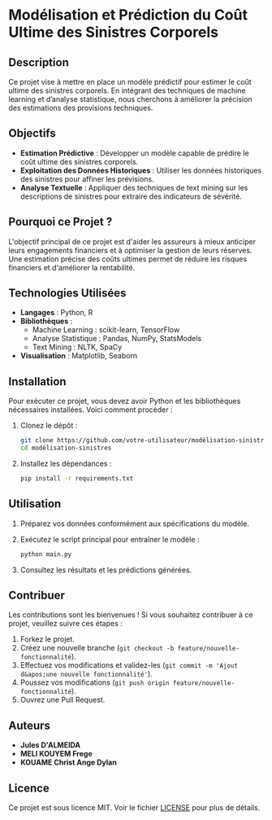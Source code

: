 # Modélisation et Prédiction du Coût Ultime des Sinistres Corporels

## Description

Ce projet vise à mettre en place un modèle prédictif pour estimer le coût ultime des sinistres corporels. En intégrant des techniques de machine learning et d’analyse statistique, nous cherchons à améliorer la précision des estimations des provisions techniques.

## Objectifs

- **Estimation Prédictive** : Développer un modèle capable de prédire le coût ultime des sinistres corporels.
- **Exploitation des Données Historiques** : Utiliser les données historiques des sinistres pour affiner les prévisions.
- **Analyse Textuelle** : Appliquer des techniques de text mining sur les descriptions de sinistres pour extraire des indicateurs de sévérité.

## Pourquoi ce Projet ?

L'objectif principal de ce projet est d'aider les assureurs à mieux anticiper leurs engagements financiers et à optimiser la gestion de leurs réserves. Une estimation précise des coûts ultimes permet de réduire les risques financiers et d'améliorer la rentabilité.

## Technologies Utilisées

- **Langages** : Python, R
- **Bibliothèques** :
  - Machine Learning : scikit-learn, TensorFlow
  - Analyse Statistique : Pandas, NumPy, StatsModels
  - Text Mining : NLTK, SpaCy
- **Visualisation** : Matplotlib, Seaborn

## Installation

Pour exécuter ce projet, vous devez avoir Python et les bibliothèques nécessaires installées. Voici comment procéder :

1. Clonez le dépôt :
   ```bash
   git clone https://github.com/votre-utilisateur/modélisation-sinistres.git
   cd modélisation-sinistres
   ```

2. Installez les dépendances :
   ```bash
   pip install -r requirements.txt
   ```

## Utilisation

1. Préparez vos données conformément aux spécifications du modèle.
2. Exécutez le script principal pour entraîner le modèle :
   ```bash
   python main.py
   ```

3. Consultez les résultats et les prédictions générées.

## Contribuer

Les contributions sont les bienvenues ! Si vous souhaitez contribuer à ce projet, veuillez suivre ces étapes :

1. Forkez le projet.
2. Créez une nouvelle branche (`git checkout -b feature/nouvelle-fonctionnalité`).
3. Effectuez vos modifications et validez-les (`git commit -m 'Ajout d&apos;une nouvelle fonctionnalité'`).
4. Poussez vos modifications (`git push origin feature/nouvelle-fonctionnalité`).
5. Ouvrez une Pull Request.

## Auteurs

- **Jules D&apos;ALMEIDA**
- **MELI KOUYEM Frege**
- **KOUAME Christ Ange Dylan**

## Licence

Ce projet est sous licence MIT. Voir le fichier [LICENSE](LICENSE) pour plus de détails.
